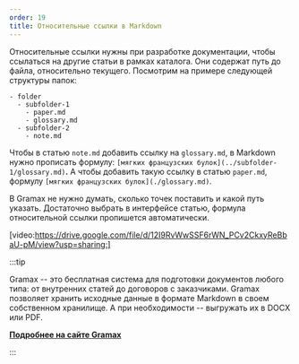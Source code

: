 ```yaml
---
order: 19
title: Относительные ссылки в Markdown
---
```


Относительные ссылки нужны при разработке документации, чтобы ссылаться на другие статьи в рамках  каталога. Они содержат путь до файла, относительно текущего. Посмотрим на примере следующей структуры папок:

```
- folder
  - subfolder-1
    - paper.md
    - glossary.md
  - subfolder-2
    - note.md
```

Чтобы в статью `note.md` добавить ссылку на `glossary.md`, в Markdown нужно прописать формулу: `[мягких французских булок](../subfolder-1/glossary.md)`**.** А чтобы добавить такую ссылку в статью `paper.md`, формулу `[мягких французских булок](./glossary.md)`.

В Gramax не нужно думать, сколько точек поставить и какой путь указать. Достаточно выбрать в интерфейсе статью, формула относительной ссылки пропишется автоматически.

[video:https://drive.google.com/file/d/12I9RvWwSSF6rWN_PCv2CkxyReBbaU-pM/view?usp=sharing:]

:::tip 

Gramax -- это бесплатная система для подготовки документов любого типа: от внутренних статей до договоров с заказчиками. Gramax позволяет хранить исходные данные в формате Markdown в своем собственном хранилище. А при необходимости -- выгружать их в DOCX или PDF.

[**Подробнее на сайте Gramax**](https://gram.ax/)

:::